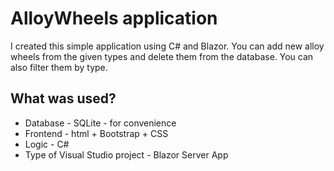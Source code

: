 
# AlloyWheels application 

I created this simple application using C# and Blazor. You can add new alloy wheels from the given types and delete them from the database. You can also filter them by type.


## What was used?

- Database - SQLite - for convenience 
- Frontend - html + Bootstrap + CSS
- Logic - C#
- Type of Visual Studio project - Blazor Server App

